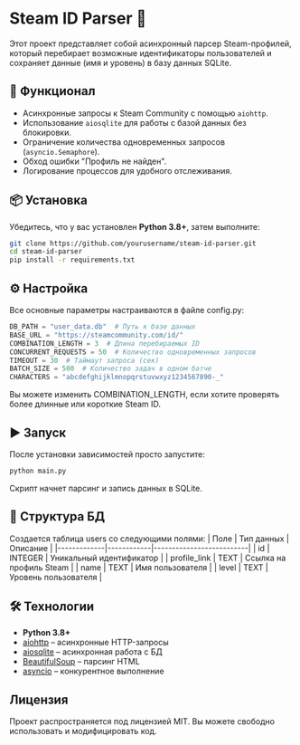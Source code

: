 # Steam ID Parser 🚀

Этот проект представляет собой асинхронный парсер Steam-профилей, который перебирает возможные идентификаторы пользователей и сохраняет данные (имя и уровень) в базу данных SQLite.

## 🔧 Функционал
- Асинхронные запросы к Steam Community с помощью `aiohttp`.
- Использование `aiosqlite` для работы с базой данных без блокировки.
- Ограничение количества одновременных запросов (`asyncio.Semaphore`).
- Обход ошибки "Профиль не найден".
- Логирование процессов для удобного отслеживания.

## 📦 Установка
Убедитесь, что у вас установлен **Python 3.8+**, затем выполните:
```sh
git clone https://github.com/yourusername/steam-id-parser.git
cd steam-id-parser
pip install -r requirements.txt
```

## ⚙️ Настройка
Все основные параметры настраиваются в файле config.py:
```py
DB_PATH = "user_data.db"  # Путь к базе данных
BASE_URL = "https://steamcommunity.com/id/"
COMBINATION_LENGTH = 3  # Длина перебираемых ID
CONCURRENT_REQUESTS = 50  # Количество одновременных запросов
TIMEOUT = 30  # Таймаут запроса (сек)
BATCH_SIZE = 500  # Количество задач в одном батче
CHARACTERS = "abcdefghijklmnopqrstuvwxyz1234567890-_"
```
Вы можете изменить COMBINATION_LENGTH, если хотите проверять более длинные или короткие Steam ID.


## ▶️ Запуск
После установки зависимостей просто запустите:
```py
python main.py
```
Скрипт начнет парсинг и запись данных в SQLite.


## 💾 Структура БД
Создается таблица users со следующими полями:
| Поле | Тип данных | Описание |
|-------------|------------|--------------------------|
| id | INTEGER | Уникальный идентификатор |
| profile_link | TEXT | Ссылка на профиль Steam |
| name | TEXT | Имя пользователя |
| level | TEXT | Уровень пользователя |


## 🛠 Технологии  
- **Python 3.8+**  
- [aiohttp](https://docs.aiohttp.org/en/stable/) – асинхронные HTTP-запросы  
- [aiosqlite](https://aiosqlite.omnilib.dev/) – асинхронная работа с БД  
- [BeautifulSoup](https://www.crummy.com/software/BeautifulSoup/) – парсинг HTML  
- [asyncio](https://docs.python.org/3/library/asyncio.html) – конкурентное выполнение  


## Лицензия
Проект распространяется под лицензией MIT. Вы можете свободно использовать и модифицировать код.

